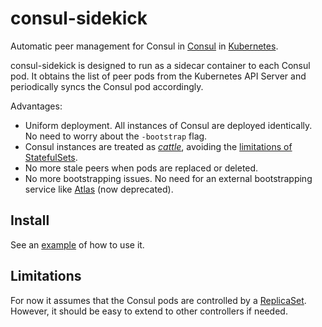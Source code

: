 # consul-sidekick

Automatic peer management for Consul in [Consul](https://www.consul.io/) in
[Kubernetes](https://kubernetes.io/).

consul-sidekick is designed to run as a sidecar container to each Consul pod. It
obtains the list of peer pods from the Kubernetes API Server and periodically
syncs the Consul pod accordingly.

Advantages:
* Uniform deployment. All instances of Consul are deployed identically. No need
  to worry about the `-bootstrap` flag.
* Consul instances are treated as [_cattle_](http://cloudscaling.com/blog/cloud-computing/the-history-of-pets-vs-cattle/), avoiding the [limitations of StatefulSets](https://kubernetes.io/docs/concepts/workloads/controllers/statefulset/#limitations).  
* No more stale peers when pods are replaced or deleted.
* No more bootstrapping issues. No need for an external bootstrapping service
  like [Atlas](https://www.consul.io/docs/guides/atlas.html) (now deprecated).

## Install

See an [example](/examples) of how to use it.

## Limitations

For now it assumes that the Consul pods are controlled by a
[ReplicaSet](https://kubernetes.io/docs/concepts/workloads/controllers/replicaset/).
However, it should be easy to extend to other controllers if needed.
